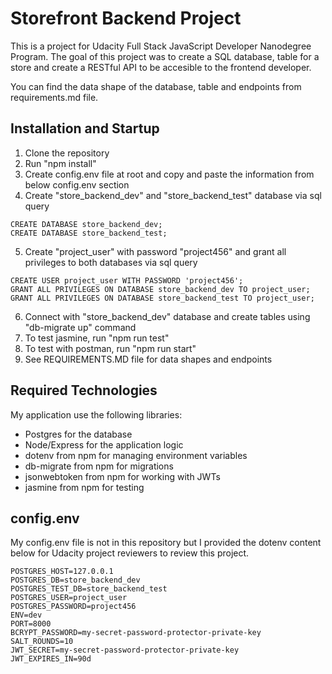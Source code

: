# Storefront Backend Project

This is a project for Udacity Full Stack JavaScript Developer Nanodegree Program. The goal of this project was to create a SQL database, table for a store and create a RESTful API to be accesible to the frontend developer.

You can find the data shape of the database, table and endpoints from requirements.md file.

## Installation and Startup

1. Clone the repository
2. Run "npm install"
3. Create config.env file at root and copy and paste the information from below config.env section
4. Create "store_backend_dev" and "store_backend_test" database via sql query

```
CREATE DATABASE store_backend_dev;
CREATE DATABASE store_backend_test;
```

5. Create "project_user" with password "project456" and grant all privileges to both databases via sql query

```
CREATE USER project_user WITH PASSWORD 'project456';
GRANT ALL PRIVILEGES ON DATABASE store_backend_dev TO project_user;
GRANT ALL PRIVILEGES ON DATABASE store_backend_test TO project_user;
```

6. Connect with "store_backend_dev" database and create tables using "db-migrate up" command
7. To test jasmine, run "npm run test"
8. To test with postman, run "npm run start"
9. See REQUIREMENTS.MD file for data shapes and endpoints

## Required Technologies

My application use the following libraries:

- Postgres for the database
- Node/Express for the application logic
- dotenv from npm for managing environment variables
- db-migrate from npm for migrations
- jsonwebtoken from npm for working with JWTs
- jasmine from npm for testing

## config.env

My config.env file is not in this repository but I provided the dotenv content below for Udacity project reviewers to review this project.

```
POSTGRES_HOST=127.0.0.1
POSTGRES_DB=store_backend_dev
POSTGRES_TEST_DB=store_backend_test
POSTGRES_USER=project_user
POSTGRES_PASSWORD=project456
ENV=dev
PORT=8000
BCRYPT_PASSWORD=my-secret-password-protector-private-key
SALT_ROUNDS=10
JWT_SECRET=my-secret-password-protector-private-key
JWT_EXPIRES_IN=90d
```
